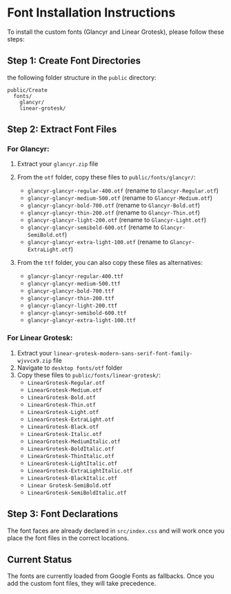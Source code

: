 # Font Installation Instructions

To install the custom fonts (Glancyr and Linear Grotesk), please follow these steps:

## Step 1: Create Font Directories
 the following folder structure in the `public` directory:
```
public/Create
  fonts/
    glancyr/
    linear-grotesk/
```

## Step 2: Extract Font Files

### For Glancyr:
1. Extract your `glancyr.zip` file
2. From the `otf` folder, copy these files to `public/fonts/glancyr/`:
   - `glancyr-glancyr-regular-400.otf` (rename to `Glancyr-Regular.otf`)
   - `glancyr-glancyr-medium-500.otf` (rename to `Glancyr-Medium.otf`)  
   - `glancyr-glancyr-bold-700.otf` (rename to `Glancyr-Bold.otf`)
   - `glancyr-glancyr-thin-200.otf` (rename to `Glancyr-Thin.otf`)
   - `glancyr-glancyr-light-200.otf` (rename to `Glancyr-Light.otf`)
   - `glancyr-glancyr-semibold-600.otf` (rename to `Glancyr-SemiBold.otf`)
   - `glancyr-glancyr-extra-light-100.otf` (rename to `Glancyr-ExtraLight.otf`)

3. From the `ttf` folder, you can also copy these files as alternatives:
   - `glancyr-glancyr-regular-400.ttf`
   - `glancyr-glancyr-medium-500.ttf`
   - `glancyr-glancyr-bold-700.ttf`
   - `glancyr-glancyr-thin-200.ttf`
   - `glancyr-glancyr-light-200.ttf`
   - `glancyr-glancyr-semibold-600.ttf`
   - `glancyr-glancyr-extra-light-100.ttf`

### For Linear Grotesk:
1. Extract your `linear-grotesk-modern-sans-serif-font-family-wjvvcx9.zip` file
2. Navigate to `desktop fonts/otf` folder
3. Copy these files to `public/fonts/linear-grotesk/`:
   - `LinearGrotesk-Regular.otf`
   - `LinearGrotesk-Medium.otf`
   - `LinearGrotesk-Bold.otf`
   - `LinearGrotesk-Thin.otf`
   - `LinearGrotesk-Light.otf`
   - `LinearGrotesk-ExtraLight.otf`
   - `LinearGrotesk-Black.otf`
   - `LinearGrotesk-Italic.otf`
   - `LinearGrotesk-MediumItalic.otf`
   - `LinearGrotesk-BoldItalic.otf`
   - `LinearGrotesk-ThinItalic.otf`
   - `LinearGrotesk-LightItalic.otf`
   - `LinearGrotesk-ExtraLightItalic.otf`
   - `LinearGrotesk-BlackItalic.otf`
   - `Linear Grotesk-SemiBold.otf`
   - `LinearGrotesk-SemiBoldItalic.otf`

## Step 3: Font Declarations
The font faces are already declared in `src/index.css` and will work once you place the font files in the correct locations.

## Current Status
The fonts are currently loaded from Google Fonts as fallbacks. Once you add the custom font files, they will take precedence.